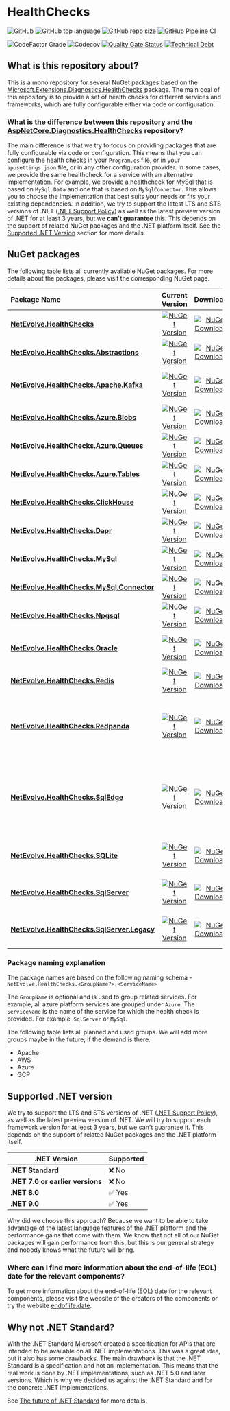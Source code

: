 # HealthChecks

![GitHub](https://img.shields.io/github/license/dailydevops/healthchecks?logo=github)
![GitHub top language](https://img.shields.io/github/languages/top/dailydevops/healthchecks?logo=github)
![GitHub repo size](https://img.shields.io/github/repo-size/dailydevops/healthchecks?logo=github)
[![GitHub Pipeline CI](https://github.com/dailydevops/healthchecks/actions/workflows/cicd.yml/badge.svg?branch=main&event=push)](https://github.com/dailydevops/healthchecks/actions/workflows/cicd.yml)

![CodeFactor Grade](https://img.shields.io/codefactor/grade/github/dailydevops/healthchecks/main?logo=codefactor)
![Codecov](https://img.shields.io/codecov/c/github/dailydevops/healthchecks?logo=codecov)
[![Quality Gate Status](https://sonarcloud.io/api/project_badges/measure?project=dailydevops_healthchecks&metric=alert_status)](https://sonarcloud.io/summary/new_code?id=dailydevops_healthchecks)
[![Technical Debt](https://sonarcloud.io/api/project_badges/measure?project=dailydevops_healthchecks&metric=sqale_index)](https://sonarcloud.io/summary/new_code?id=dailydevops_healthchecks)

## What is this repository about?
This is a mono repository for several NuGet packages based on the [Microsoft.Extensions.Diagnostics.HealthChecks](https://www.nuget.org/packages/Microsoft.Extensions.Diagnostics.HealthChecks) package. The main goal of this repository is to provide a set of health checks for different services and frameworks, which are fully configurable either via code or configuration.

### What is the difference between this repository and the [AspNetCore.Diagnostics.HealthChecks](https://github.com/Xabaril/AspNetCore.Diagnostics.HealthChecks) repository?
The main difference is that we try to focus on providing packages that are fully configurable via code or configuration. This means that you can configure the health checks in your `Program.cs` file, or in your `appsettings.json` file, or in any other configuration provider. In some cases, we provide the same healthcheck for a service with an alternative implementation. For example, we provide a healthcheck for MySql that is based on `MySql.Data` and one that is based on `MySqlConnector`. This allows you to choose the implementation that best suits your needs or fits your existing dependencies.
In addition, we try to support the latest LTS and STS versions of .NET ([.NET Support Policy](https://dotnet.microsoft.com/en-us/platform/support/policy/dotnet-core)) as well as the latest preview version of .NET for at least 3 years, but we **can't guarantee** this. This depends on the support of related NuGet packages and the .NET platform itself. See the [Supported .NET Version](#supported-net-version) section for more details.

## NuGet packages
The following table lists all currently available NuGet packages. For more details about the packages, please visit the corresponding NuGet page.

<!-- packages:start -->
| Package Name | Current Version | Downloads | Description |
|:-------------|:---------------:|:---------:|-------------|
| **[NetEvolve.HealthChecks](https://www.nuget.org/packages/NetEvolve.HealthChecks/)** | [![NuGet Version](https://img.shields.io/nuget/v/NetEvolve.HealthChecks?&logo=nuget)](https://img.shields.io/nuget/v/NetEvolve.HealthChecks?logo=nuget)| [![NuGet Downloads](https://img.shields.io/nuget/dt/NetEvolve.HealthChecks?&logo=nuget)](https://img.shields.io/nuget/v/NetEvolve.HealthChecks?logo=nuget)| Contains general application HealthChecks. |
| **[NetEvolve.HealthChecks.Abstractions](https://www.nuget.org/packages/NetEvolve.HealthChecks.Abstractions/)** | [![NuGet Version](https://img.shields.io/nuget/v/NetEvolve.HealthChecks.Abstractions?&logo=nuget)](https://img.shields.io/nuget/v/NetEvolve.HealthChecks.Abstractions?logo=nuget)| [![NuGet Downloads](https://img.shields.io/nuget/dt/NetEvolve.HealthChecks.Abstractions?&logo=nuget)](https://img.shields.io/nuget/v/NetEvolve.HealthChecks.Abstractions?logo=nuget)| Contains abstract implementations for the `NetEvolve.HealthChecks`. |
| **[NetEvolve.HealthChecks.Apache.Kafka](https://www.nuget.org/packages/NetEvolve.HealthChecks.Apache.Kafka/)** | [![NuGet Version](https://img.shields.io/nuget/v/NetEvolve.HealthChecks.Apache.Kafka?&logo=nuget)](https://img.shields.io/nuget/v/NetEvolve.HealthChecks.Apache.Kafka?logo=nuget)| [![NuGet Downloads](https://img.shields.io/nuget/dt/NetEvolve.HealthChecks.Apache.Kafka?&logo=nuget)](https://img.shields.io/nuget/v/NetEvolve.HealthChecks.Apache.Kafka?logo=nuget)| Contains HealthChecks for Apache Kafka, based on the NuGet package `Confluent.Kafka`. |
| **[NetEvolve.HealthChecks.Azure.Blobs](https://www.nuget.org/packages/NetEvolve.HealthChecks.Azure.Blobs/)** | [![NuGet Version](https://img.shields.io/nuget/v/NetEvolve.HealthChecks.Azure.Blobs?&logo=nuget)](https://img.shields.io/nuget/v/NetEvolve.HealthChecks.Azure.Blobs?logo=nuget)| [![NuGet Downloads](https://img.shields.io/nuget/dt/NetEvolve.HealthChecks.Azure.Blobs?&logo=nuget)](https://img.shields.io/nuget/v/NetEvolve.HealthChecks.Azure.Blobs?logo=nuget)| Contains HealthChecks for Azure Blob Storage. |
| **[NetEvolve.HealthChecks.Azure.Queues](https://www.nuget.org/packages/NetEvolve.HealthChecks.Azure.Queues/)** | [![NuGet Version](https://img.shields.io/nuget/v/NetEvolve.HealthChecks.Azure.Queues?&logo=nuget)](https://img.shields.io/nuget/v/NetEvolve.HealthChecks.Azure.Queues?logo=nuget)| [![NuGet Downloads](https://img.shields.io/nuget/dt/NetEvolve.HealthChecks.Azure.Queues?&logo=nuget)](https://img.shields.io/nuget/v/NetEvolve.HealthChecks.Azure.Queues?logo=nuget)| Contains HealthChecks for Azure Queue Storage. |
| **[NetEvolve.HealthChecks.Azure.Tables](https://www.nuget.org/packages/NetEvolve.HealthChecks.Azure.Tables/)** | [![NuGet Version](https://img.shields.io/nuget/v/NetEvolve.HealthChecks.Azure.Tables?&logo=nuget)](https://img.shields.io/nuget/v/NetEvolve.HealthChecks.Azure.Tables?logo=nuget)| [![NuGet Downloads](https://img.shields.io/nuget/dt/NetEvolve.HealthChecks.Azure.Tables?&logo=nuget)](https://img.shields.io/nuget/v/NetEvolve.HealthChecks.Azure.Tables?logo=nuget)| Contains HealthChecks for Azure Table Storage. |
| **[NetEvolve.HealthChecks.ClickHouse](https://www.nuget.org/packages/NetEvolve.HealthChecks.ClickHouse/)** | [![NuGet Version](https://img.shields.io/nuget/v/NetEvolve.HealthChecks.ClickHouse?&logo=nuget)](https://img.shields.io/nuget/v/NetEvolve.HealthChecks.ClickHouse?logo=nuget)| [![NuGet Downloads](https://img.shields.io/nuget/dt/NetEvolve.HealthChecks.ClickHouse?&logo=nuget)](https://img.shields.io/nuget/v/NetEvolve.HealthChecks.ClickHouse?logo=nuget)| Contains HealthChecks for ClickHouse, based on the nuget package `ClickHouse.Client`. |
| **[NetEvolve.HealthChecks.Dapr](https://www.nuget.org/packages/NetEvolve.HealthChecks.Dapr/)** | [![NuGet Version](https://img.shields.io/nuget/v/NetEvolve.HealthChecks.Dapr?&logo=nuget)](https://img.shields.io/nuget/v/NetEvolve.HealthChecks.Dapr?logo=nuget)| [![NuGet Downloads](https://img.shields.io/nuget/dt/NetEvolve.HealthChecks.Dapr?&logo=nuget)](https://img.shields.io/nuget/v/NetEvolve.HealthChecks.Dapr?logo=nuget)| Contains HealthChecks for Dapr, based on the nuget package `Dapr.Client`. |
| **[NetEvolve.HealthChecks.MySql](https://www.nuget.org/packages/NetEvolve.HealthChecks.MySql/)** | [![NuGet Version](https://img.shields.io/nuget/v/NetEvolve.HealthChecks.MySql?&logo=nuget)](https://img.shields.io/nuget/v/NetEvolve.HealthChecks.MySql?logo=nuget)| [![NuGet Downloads](https://img.shields.io/nuget/dt/NetEvolve.HealthChecks.MySql?&logo=nuget)](https://img.shields.io/nuget/v/NetEvolve.HealthChecks.MySql?logo=nuget)| Contains HealthChecks for MySql, based on the nuget package `MySql.Data`. |
| **[NetEvolve.HealthChecks.MySql.Connector](https://www.nuget.org/packages/NetEvolve.HealthChecks.MySql.Connector/)** | [![NuGet Version](https://img.shields.io/nuget/v/NetEvolve.HealthChecks.MySql.Connector?&logo=nuget)](https://img.shields.io/nuget/v/NetEvolve.HealthChecks.MySql.Connector?logo=nuget)| [![NuGet Downloads](https://img.shields.io/nuget/dt/NetEvolve.HealthChecks.MySql.Connector?&logo=nuget)](https://img.shields.io/nuget/v/NetEvolve.HealthChecks.MySql.Connector?logo=nuget)| Contains HealthChecks for MySql, based on the nuget package `MySqlConnector`. |
| **[NetEvolve.HealthChecks.Npgsql](https://www.nuget.org/packages/NetEvolve.HealthChecks.Npgsql/)** | [![NuGet Version](https://img.shields.io/nuget/v/NetEvolve.HealthChecks.Npgsql?&logo=nuget)](https://img.shields.io/nuget/v/NetEvolve.HealthChecks.Npgsql?logo=nuget)| [![NuGet Downloads](https://img.shields.io/nuget/dt/NetEvolve.HealthChecks.Npgsql?&logo=nuget)](https://img.shields.io/nuget/v/NetEvolve.HealthChecks.Npgsql?logo=nuget)| Contains HealthChecks for PostgreSQL, based on the nuget package `Npgsql`. |
| **[NetEvolve.HealthChecks.Oracle](https://www.nuget.org/packages/NetEvolve.HealthChecks.Oracle/)** | [![NuGet Version](https://img.shields.io/nuget/v/NetEvolve.HealthChecks.Oracle?&logo=nuget)](https://img.shields.io/nuget/v/NetEvolve.HealthChecks.Oracle?logo=nuget)| [![NuGet Downloads](https://img.shields.io/nuget/dt/NetEvolve.HealthChecks.Oracle?&logo=nuget)](https://img.shields.io/nuget/v/NetEvolve.HealthChecks.Oracle?logo=nuget)| Contains HealthChecks for Oracle Databases, based on the nuget package `Oracle.ManagedDataAccess.Core`. |
| **[NetEvolve.HealthChecks.Redis](https://www.nuget.org/packages/NetEvolve.HealthChecks.Redis/)** | [![NuGet Version](https://img.shields.io/nuget/v/NetEvolve.HealthChecks.Redis?&logo=nuget)](https://img.shields.io/nuget/v/NetEvolve.HealthChecks.Redis?logo=nuget)| [![NuGet Downloads](https://img.shields.io/nuget/dt/NetEvolve.HealthChecks.Redis?&logo=nuget)](https://img.shields.io/nuget/v/NetEvolve.HealthChecks.Redis?logo=nuget)| Contains HealthChecks for Redis, based on the NuGet package `StackExchange.Redis`. |
| **[NetEvolve.HealthChecks.Redpanda](https://www.nuget.org/packages/NetEvolve.HealthChecks.Redpanda/)** | [![NuGet Version](https://img.shields.io/nuget/v/NetEvolve.HealthChecks.Redpanda?&logo=nuget)](https://img.shields.io/nuget/v/NetEvolve.HealthChecks.Redpanda?logo=nuget)| [![NuGet Downloads](https://img.shields.io/nuget/dt/NetEvolve.HealthChecks.Redpanda?&logo=nuget)](https://img.shields.io/nuget/v/NetEvolve.HealthChecks.Redpanda?logo=nuget)| Contains HealthChecks for Redpanda, based on the NuGet package `Confluent.Kafka`. This is a temporary measure; if a dedicated Redpanda client is provided in the future, we will use it immediately. |
| **[NetEvolve.HealthChecks.SqlEdge](https://www.nuget.org/packages/NetEvolve.HealthChecks.SqlEdge/)** | [![NuGet Version](https://img.shields.io/nuget/v/NetEvolve.HealthChecks.SqlEdge?&logo=nuget)](https://img.shields.io/nuget/v/NetEvolve.HealthChecks.SqlEdge?logo=nuget)| [![NuGet Downloads](https://img.shields.io/nuget/dt/NetEvolve.HealthChecks.SqlEdge?&logo=nuget)](https://img.shields.io/nuget/v/NetEvolve.HealthChecks.SqlEdge?logo=nuget)|❌ **DEPRECATED**: This package is no longer supported and developed due to lack of support. <br/><br/> Contains HealthChecks for SqlEdge, based on the nuget package `Microsoft.Data.SqlClient`. |
| **[NetEvolve.HealthChecks.SQLite](https://www.nuget.org/packages/NetEvolve.HealthChecks.SQLite/)** | [![NuGet Version](https://img.shields.io/nuget/v/NetEvolve.HealthChecks.SQLite?&logo=nuget)](https://img.shields.io/nuget/v/NetEvolve.HealthChecks.SQLite?logo=nuget)| [![NuGet Downloads](https://img.shields.io/nuget/dt/NetEvolve.HealthChecks.SQLite?&logo=nuget)](https://img.shields.io/nuget/v/NetEvolve.HealthChecks.SQLite?logo=nuget)| Contains HealthChecks for SQLite, based on the nuget package `Microsoft.Data.Sqlite`. |
| **[NetEvolve.HealthChecks.SqlServer](https://www.nuget.org/packages/NetEvolve.HealthChecks.SqlServer/)** | [![NuGet Version](https://img.shields.io/nuget/v/NetEvolve.HealthChecks.SqlServer?&logo=nuget)](https://img.shields.io/nuget/v/NetEvolve.HealthChecks.SqlServer?logo=nuget)| [![NuGet Downloads](https://img.shields.io/nuget/dt/NetEvolve.HealthChecks.SqlServer?&logo=nuget)](https://img.shields.io/nuget/v/NetEvolve.HealthChecks.SqlServer?logo=nuget)| Contains HealthChecks for Microsoft SqlServer, based on the nuget package `Microsoft.Data.SqlClient`. |
| **[NetEvolve.HealthChecks.SqlServer.Legacy](https://www.nuget.org/packages/NetEvolve.HealthChecks.SqlServer.Legacy/)** | [![NuGet Version](https://img.shields.io/nuget/v/NetEvolve.HealthChecks.SqlServer.Legacy?&logo=nuget)](https://img.shields.io/nuget/v/NetEvolve.HealthChecks.SqlServer.Legacy?logo=nuget)| [![NuGet Downloads](https://img.shields.io/nuget/dt/NetEvolve.HealthChecks.SqlServer.Legacy?&logo=nuget)](https://img.shields.io/nuget/v/NetEvolve.HealthChecks.SqlServer.Legacy?logo=nuget)| Contains HealthChecks for Microsoft SqlServer, based on the nuget package `System.Data.SqlClient`. |
<!-- packages:end -->

### Package naming explanation
The package names are based on the following naming schema - `NetEvolve.HealthChecks.<GroupName?>.<ServiceName>`

The `GroupName` is optional and is used to group related services. For example, all azure platform services are grouped under `Azure`. The `ServiceName` is the name of the service for which the health check is provided. For example, `SqlServer` or `MySql`.

The following table lists all planned and used groups. We will add more groups maybe in the future, if the demand is there.
- Apache
- AWS
- Azure
- GCP

## Supported .NET version
We try to support the LTS and STS versions of .NET ([.NET Support Policy](https://dotnet.microsoft.com/en-us/platform/support/policy/dotnet-core)), as well as the latest preview version of .NET. We will try to support each framework version for at least 3 years, but we can't guarantee it. This depends on the support of related NuGet packages and the .NET platform itself.

| .NET Version                     | Supported                                               |
|----------------------------------|:--------------------------------------------------------|
| **.NET Standard**                | :x: No                                                  |
| **.NET 7.0 or earlier versions** | :x: No                                                  |
| **.NET 8.0**                     | :white_check_mark: Yes                                  |
| **.NET 9.0**                     | :white_check_mark: Yes                                  |

Why did we choose this approach? Because we want to be able to take advantage of the latest language features of the .NET platform and the performance gains that come with them. We know that not all of our NuGet packages will gain performance from this, but this is our general strategy and nobody knows what the future will bring.

### Where can I find more information about the end-of-life (EOL) date for the relevant components?
To get more information about the end-of-life (EOL) date for the relevant components, please visit the website of the creators of the components or try the website [endoflife.date](https://endoflife.date/).

## Why not .NET Standard?
With the .NET Standard Microsoft created a specification for APIs that are intended to be available on all .NET implementations. This was a great idea, but it also has some drawbacks. The main drawback is that the .NET Standard is a specification and not an implementation. This means that the real work is done by .NET implementations, such as .NET 5.0 and later versions. Which is why we decided us against the .NET Standard and for the concrete .NET implementations.

See [The future of .NET Standard](https://devblogs.microsoft.com/dotnet/the-future-of-net-standard/) for more details.
